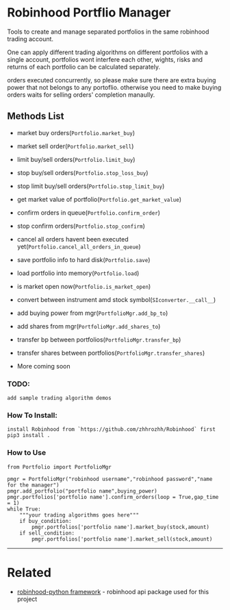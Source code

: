 # Robinhood Portflio Manager
Tools to create and manage separated portfolios in the same robinhood trading account.

One can apply different trading algorithms on different portfolios with a single account, portfolios wont interfere each other, wights, risks and returns of each portfolio can be calculated separately.

orders executed concurrently, so please make sure there are extra buying power that not belongs to any portoflio. otherwise you need to make buying orders waits for selling orders' completion manaully.

## Methods List 
- market buy orders(`Portfolio.market_buy`)
- market sell order(`Portfolio.market_sell`)
- limit buy/sell orders(`Portfolio.limit_buy`)
- stop buy/sell orders(`Portfolio.stop_loss_buy`)
- stop limit buy/sell orders(`Portfolio.stop_limit_buy`)
- get market value of portfolio(`Portfolio.get_market_value`)
- confirm orders in queue(`Portfolio.confirm_order`)
- stop confirm orders(`Portfolio.stop_confirm`)
- cancel all orders havent been executed yet(`Portfolio.cancel_all_orders_in_queue`)
- save portfolio info to hard disk(`Portfolio.save`)
- load portfolio into memory(`Portfolio.load`)
- is market open now(`Portfolio.is_market_open`)

- convert between instrument amd stock symbol(`SIconverter.__call__`)

- add buying power from mgr(`PortfolioMgr.add_bp_to`)
- add shares from mgr(`PortfolioMgr.add_shares_to`)
- transfer bp between portfolios(`PortfolioMgr.transfer_bp`)
- transfer shares between portfolios(`PortfolioMgr.transfer_shares`)

- More coming soon

### TODO:
    add sample trading algorithm demos

### How To Install:
    install Robinhood from `https://github.com/zhhrozhh/Robinhood` first
    pip3 install .
    

### How to Use 
    from Portfolio import PortfolioMgr
    
    pmgr = PortfolioMgr("robinhood username","robinhood password","name for the manager")
    pmgr.add_portfolio("portfolio name",buying_power)
    pmgr.portfolios['portfolio name'].confirm_orders(loop = True,gap_time = 1)
    while True:
        """your trading algorithms goes here"""
        if buy_condition:
            pmgr.portfolios['portfolio name'].market_buy(stock,amount)
        if sell_condition:
            pmgr.portfolios['portfolio name'].market_sell(stock,amount)



------------------

# Related

* [robinhood-python framework](https://github.com/zhhrozhh/Robinhood) - robinhood api package used for this project

